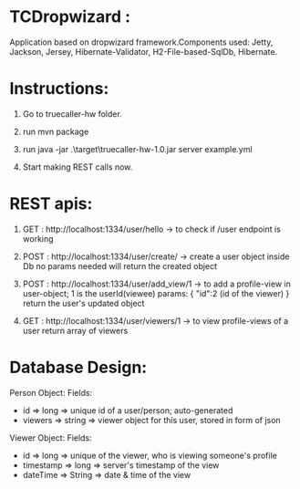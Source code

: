 # TCDropwizard : 
Application based on dropwizard framework.Components used: Jetty, Jackson, Jersey, Hibernate-Validator, H2-File-based-SqlDb, Hibernate.

Instructions:
=============
1) Go to truecaller-hw folder.

2) run mvn package

3) run java -jar .\target\truecaller-hw-1.0.jar server example.yml

4) Start making REST calls now.

REST apis:
==========
1) GET : http://localhost:1334/user/hello
-> to check if /user endpoint is working

2) POST : http://localhost:1334/user/create/
-> create a user object inside Db
no params needed
will return the created object

3) POST : http://localhost:1334/user/add_view/1
-> to add a profile-view in user-object; 1 is the userId(viewee)
params:
{
  "id":2    (id of the viewer)
}
return the user's updated object

4) GET : http://localhost:1334/user/viewers/1
-> to view profile-views of a user
return array of viewers


Database Design:
================
Person Object:
Fields:
- id => long => unique id of a user/person; auto-generated 
- viewers => string => viewer object for this user, stored in form of json

Viewer Object:
Fields:
- id => long => unique of the viewer, who is viewing someone's profile
- timestamp => long => server's timestamp of the view
- dateTime => String => date & time of the view
